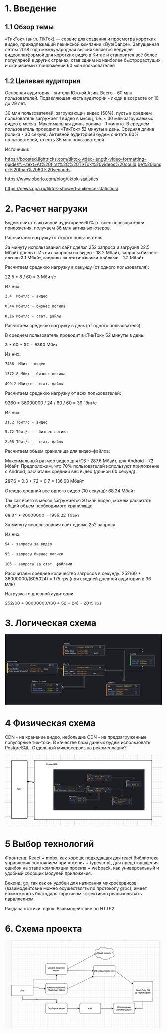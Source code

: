 # 1. Введение

## 1.1 Обзор темы

«ТикТок» (англ. TikTok) — сервис для создания и просмотра коротких видео, принадлежащий пекинской компании «ByteDance». Запущенная летом 2018 года международная версия является ведущей видеоплатформой для коротких видео в Китае и становится всё более популярной в других странах, став одним из наиболее быстрорастущих и скачиваемых приложений
60 млн пользователей

## 1.2 Целевая аудитория

Основная аудитория - жители Южной Азии. Всего - 60 млн пользователей. Подавляющая часть аудитории - люди в возрасте от 10 до 29 лет.

30 млн пользователей, загружающих видео (50%), пусть в среднем пользователь загружает 1 видео в месяц, т.е. ~ 30 млн загружаемых видео в месяц. Максимальная длина ролика - 1 минута.
В среднем пользователь проводит в «ТикТок» 52 минуты в день. Средняя длина ролика - 30 секунд. Активной аудиторией будем считать 60% пользователей, то есть 36 млн пользователей


Источники:

https://boosted.lightricks.com/tiktok-video-length-video-formatting-guide/#:~:text=At%20first%2C%20TikTok%20videos%20could,be%20longer%20than%2060%20seconds.

https://www.oberlo.com/blog/tiktok-statistics

https://news.cpa.ru/tiktok-showed-audience-statistics/


# 2. Расчет нагрузки

Будем считать активной аудиторией 60% от всех пользователей приложения, получаем 36 млн активных юзеров.

Рассчитаем нагрузку от отдого пользователя.

За минуту использования сайт сделал 252 запроса и загрузил 22.5 Мбайт данных. Из них запросы на видео - 18.2 Мбайт, запросы бизнес-логики 3.1 Мбайт, запросы за статическими файлами - 1.2 Мбайт

Расчитаем среднюю нагрузку в секунду (от одного пользователя):

22.5 * 8 / 60 = 3 Мбит/c

Из них:

    2.4  Мбит/c - видео

    0.44 Мбит/c - бизнес логика

    0.16 Мбит/c - стат. файлы



Расчитаем среднюю нагрузку в день (от одного пользователя):

В среднем пользователь проводит в «ТикТок» 52 минуты в день.

3 * 60 * 52 = 9360 Мбит

Из них:

    7488  Мбит - видео

    1372.8 Мбит - бизнес логика

    499.2 Мбит/c - стат. файлы


Расчитаем среднюю нагрузку  от всех пользователей:

9360 * 36000000 / 24 / 60 / 60 = 39 Гбит/с

Из них:

    31.2 Tбит/с - видео

    5.72 Tбит/с  - бизнес логика

    2.08 Тбит/с  - стат. файлы



Расчитаем объем хранилища для видео-файлов:

Максимальный размер видео для iOS - 287.6 Mбайт, для Android - 72 Mбайт. Предположим, что 70% пользователей используют приложение
с Android, расчитаем средний вес видео (длиной 60 секунд):

287.6 * 0.3 + 72 * 0.7 = 136.68 Mбайт

Отсюда средний вес одного видео (30 секунд): 68.34 Mбайт

Так как всего в месяц загружается 30 млн видео, можем расчитать общий объем необходимого хранилища:

68.34 * 30000000 = 1955.22 Тбайт


За минуту использования сайт сделал 252 запроса

Из них:

    54 - запросы за видео

    95 - запросы бизнес логики

    103 - запросы за стат. файлами

Рассчитаем среднее количество запросов в секунду:
252/60 * 36000000/(60*60*24) = 175 rps (при средней дневной аудитории в 36 млн)

Нагрузка то  дневной аудитории:

252/60 * 36000000/(60 * 52 * 24) = 2019 rps


# 3. Логическая схема

![alt text](Schema.png "Логическая схема бд")

# 4 Физическая схема

CDN - на хранение видео, небольшие CDN - на предзагруженные популярные тик-токи. В качестве базы данных будем использовать PostgreSQL. Отдельный микросервис на рекоменлации?

![alt text](Schema_Fiz.png "Физическая схема")

# 5 Выбор технологий

Фронтенд: React + mobx, как хорошо подходящая для react библиотека управления состоянием приложения + typescript, для предотвращения ошибок на этапе компиляции проекта + webpack, как универсальный и удобный сборщик модулей приложения.

Бекенд: go, так как он удобен для написания микросервисов (взаимодейтсвие можно осуществлять по протоколу grpc), имеет возможность благодаря горутинам эффективно реализовывать параллелизм.

Раздача статики: nginx.
Взаимодействие по HTTP2

# 6. Cхема проекта

![alt text](SchemaProj.png "Схема проекта")